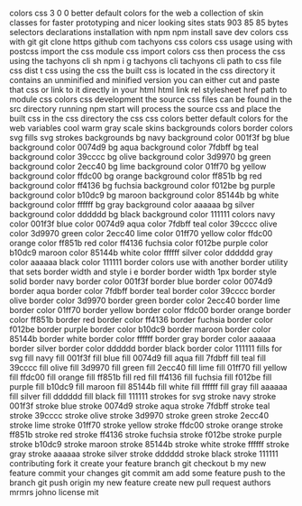 colors css 3 0 0 better default colors for the web a collection of skin classes for faster prototyping and nicer looking sites stats 903 85 85 bytes selectors declarations installation with npm npm install save dev colors css with git git clone https github com tachyons css colors css usage using with postcss import the css module css import colors css then process the css using the tachyons cli sh npm i g tachyons cli tachyons cli path to css file css dist t css using the css the built css is located in the css directory it contains an unminified and minified version you can either cut and paste that css or link to it directly in your html html link rel stylesheet href path to module css colors css development the source css files can be found in the src directory running npm start will process the source css and place the built css in the css directory the css css colors better default colors for the web variables cool warm gray scale skins backgrounds colors border colors svg fills svg strokes backgrounds bg navy background color 001f3f bg blue background color 0074d9 bg aqua background color 7fdbff bg teal background color 39cccc bg olive background color 3d9970 bg green background color 2ecc40 bg lime background color 01ff70 bg yellow background color ffdc00 bg orange background color ff851b bg red background color ff4136 bg fuchsia background color f012be bg purple background color b10dc9 bg maroon background color 85144b bg white background color ffffff bg gray background color aaaaaa bg silver background color dddddd bg black background color 111111 colors navy color 001f3f blue color 0074d9 aqua color 7fdbff teal color 39cccc olive color 3d9970 green color 2ecc40 lime color 01ff70 yellow color ffdc00 orange color ff851b red color ff4136 fuchsia color f012be purple color b10dc9 maroon color 85144b white color ffffff silver color dddddd gray color aaaaaa black color 111111 border colors use with another border utility that sets border width and style i e border border width 1px border style solid border navy border color 001f3f border blue border color 0074d9 border aqua border color 7fdbff border teal border color 39cccc border olive border color 3d9970 border green border color 2ecc40 border lime border color 01ff70 border yellow border color ffdc00 border orange border color ff851b border red border color ff4136 border fuchsia border color f012be border purple border color b10dc9 border maroon border color 85144b border white border color ffffff border gray border color aaaaaa border silver border color dddddd border black border color 111111 fills for svg fill navy fill 001f3f fill blue fill 0074d9 fill aqua fill 7fdbff fill teal fill 39cccc fill olive fill 3d9970 fill green fill 2ecc40 fill lime fill 01ff70 fill yellow fill ffdc00 fill orange fill ff851b fill red fill ff4136 fill fuchsia fill f012be fill purple fill b10dc9 fill maroon fill 85144b fill white fill ffffff fill gray fill aaaaaa fill silver fill dddddd fill black fill 111111 strokes for svg stroke navy stroke 001f3f stroke blue stroke 0074d9 stroke aqua stroke 7fdbff stroke teal stroke 39cccc stroke olive stroke 3d9970 stroke green stroke 2ecc40 stroke lime stroke 01ff70 stroke yellow stroke ffdc00 stroke orange stroke ff851b stroke red stroke ff4136 stroke fuchsia stroke f012be stroke purple stroke b10dc9 stroke maroon stroke 85144b stroke white stroke ffffff stroke gray stroke aaaaaa stroke silver stroke dddddd stroke black stroke 111111 contributing fork it create your feature branch git checkout b my new feature commit your changes git commit am add some feature push to the branch git push origin my new feature create new pull request authors mrmrs johno license mit